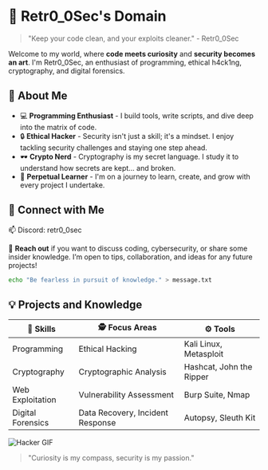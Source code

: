 # 👾 Retr0_0Sec's Domain

> "Keep your code clean, and your exploits cleaner." - Retr0_0Sec

Welcome to my world, where **code meets curiosity** and **security becomes an art**. I'm Retr0_0Sec, an enthusiast of programming, ethical h4ck1ng, cryptography, and digital forensics.


## 🧠 About Me

- 💻 **Programming Enthusiast** - I build tools, write scripts, and dive deep into the matrix of code.
- 🔒 **Ethical Hacker** - Security isn't just a skill; it's a mindset. I enjoy tackling security challenges and staying one step ahead.
- 🕶️ **Crypto Nerd** - Cryptography is my secret language. I study it to understand how secrets are kept... and broken.
- 🧩 **Perpetual Learner** - I'm on a journey to learn, create, and grow with every project I undertake.


## 🔎 Connect with Me


📫 Discord: retr0_0sec


💬 **Reach out** if you want to discuss coding, cybersecurity, or share some insider knowledge. I’m open to tips, collaboration, and ideas for any future projects!

```bash
echo "Be fearless in pursuit of knowledge." > message.txt
```
## 💡 Projects and Knowledge

| 🔧 **Skills**       | 🕵️ **Focus Areas**          | ⚙️ **Tools**              |
|---------------------|------------------------------|---------------------------|
| Programming         | Ethical Hacking              | Kali Linux, Metasploit    |
| Cryptography        | Cryptographic Analysis       | Hashcat, John the Ripper  |
| Web Exploitation    | Vulnerability Assessment     | Burp Suite, Nmap          |
| Digital Forensics   | Data Recovery, Incident Response | Autopsy, Sleuth Kit   |

![Hacker GIF](https://i.gifer.com/xK.gif)


> "Curiosity is my compass, security is my passion."
